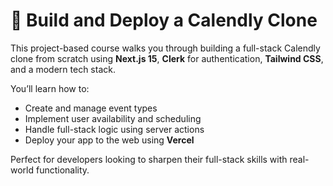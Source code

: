 # 📅 Build and Deploy a Calendly Clone

This project-based course walks you through building a full-stack Calendly clone from scratch using **Next.js 15**, **Clerk** for authentication, **Tailwind CSS**, and a modern tech stack. 

You’ll learn how to:
- Create and manage event types
- Implement user availability and scheduling
- Handle full-stack logic using server actions
- Deploy your app to the web using **Vercel**

Perfect for developers looking to sharpen their full-stack skills with real-world functionality.
